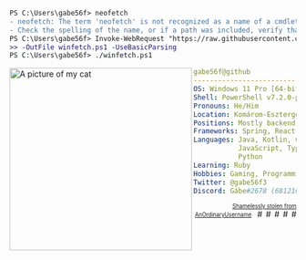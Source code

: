 ```diff
PS C:\Users\gabe56f> neofetch
- neofetch: The term 'neofetch' is not recognized as a name of a cmdlet, function, script file, or executable program.
- Check the spelling of the name, or if a path was included, verify that the path is correct and try again.
PS C:\Users\gabe56f> Invoke-WebRequest "https://raw.githubusercontent.com/lptstr/winfetch/master/winfetch.ps1" `
>> -OutFile winfetch.ps1 -UseBasicParsing
PS C:\Users\gabe56f> ./winfetch.ps1
```

<img align="left" src="https://media.discordapp.net/attachments/689783371068342342/749620216501108746/20200830_152126.jpg" alt="A picture of my cat" width="320" /> 

```yaml
gabe56f@github
-------------------------
OS: Windows 11 Pro [64-bit]
Shell: PowerShell v7.2.0-preview.9
Pronouns: He/Him
Location: Komárom-Esztergom, Hungary
Positions: Mostly backend
Frameworks: Spring, React
Languages: Java, Kotlin, CPP, CSharp,
           JavaScript, TypeScript,
           Python
Learning: Ruby
Hobbies: Gaming, Programming
Twitter: @gabe56f3
Discord: Gábe#2678 (681210712915574820)
```
<p align="right">
<sup><sub><a href = "https://github.com/AnOrdinaryUsername">Shamelessly stolen from AnOrdinaryUsername</a></sub></sup>
  <img alt="#979ea3" src="https://placehold.co/15x15/979ea3/979ea3.png" width="15" height="15" /><img alt="#423737" src="https://placehold.co/15x15/423737/423737.png" width="15" height="15" /><img alt="#60272e" src="https://placehold.co/15x15/60272e/60272e.png" width="15" height="15" /><img alt="#bf9c8f" src="https://placehold.co/15x15/bf9c8f/bf9c8f.png" width="15" height="15" /><img alt="#4b3d33" src="https://placehold.co/15x15/4b3d33/4b3d33.png" width="15" height="15" />
</p>

